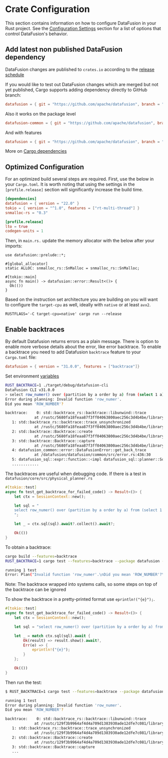 <!---
  Licensed to the Apache Software Foundation (ASF) under one
  or more contributor license agreements.  See the NOTICE file
  distributed with this work for additional information
  regarding copyright ownership.  The ASF licenses this file
  to you under the Apache License, Version 2.0 (the
  "License"); you may not use this file except in compliance
  with the License.  You may obtain a copy of the License at

    http://www.apache.org/licenses/LICENSE-2.0

  Unless required by applicable law or agreed to in writing,
  software distributed under the License is distributed on an
  "AS IS" BASIS, WITHOUT WARRANTIES OR CONDITIONS OF ANY
  KIND, either express or implied.  See the License for the
  specific language governing permissions and limitations
  under the License.
-->

# Crate Configuration

This section contains information on how to configure DataFusion in your Rust
project. See the [Configuration Settings] section for a list of options that
control DataFusion's behavior.

[configuration settings]: configs.md

## Add latest non published DataFusion dependency

DataFusion changes are published to `crates.io` according to the [release schedule](https://github.com/apache/datafusion/blob/main/dev/release/README.md#release-process)

If you would like to test out DataFusion changes which are merged but not yet
published, Cargo supports adding dependency directly to GitHub branch:

```toml
datafusion = { git = "https://github.com/apache/datafusion", branch = "main"}
```

Also it works on the package level

```toml
datafusion-common = { git = "https://github.com/apache/datafusion", branch = "main", package = "datafusion-common"}
```

And with features

```toml
datafusion = { git = "https://github.com/apache/datafusion", branch = "main", default-features = false, features = ["unicode_expressions"] }
```

More on [Cargo dependencies](https://doc.rust-lang.org/cargo/reference/specifying-dependencies.html#specifying-dependencies)

## Optimized Configuration

For an optimized build several steps are required. First, use the below in your `Cargo.toml`. It is
worth noting that using the settings in the `[profile.release]` section will significantly increase the build time.

```toml
[dependencies]
datafusion = { version = "22.0" }
tokio = { version = "^1.0", features = ["rt-multi-thread"] }
snmalloc-rs = "0.3"

[profile.release]
lto = true
codegen-units = 1
```

Then, in `main.rs.` update the memory allocator with the below after your imports:

<!-- Note can't include snmalloc-rs in a runnable example, because it takes over the global allocator -->

```no-run
use datafusion::prelude::*;

#[global_allocator]
static ALLOC: snmalloc_rs::SnMalloc = snmalloc_rs::SnMalloc;

#[tokio::main]
async fn main() -> datafusion::error::Result<()> {
  Ok(())
}
```

Based on the instruction set architecture you are building on you will want to configure the `target-cpu` as well, ideally
with `native` or at least `avx2`.

```shell
RUSTFLAGS='-C target-cpu=native' cargo run --release
```

## Enable backtraces

By default Datafusion returns errors as a plain message. There is option to enable more verbose details about the error,
like error backtrace. To enable a backtrace you need to add Datafusion `backtrace` feature to your `Cargo.toml` file:

```toml
datafusion = { version = "31.0.0", features = ["backtrace"]}
```

Set environment [variables](https://doc.rust-lang.org/std/backtrace/index.html#environment-variables)

```bash
RUST_BACKTRACE=1 ./target/debug/datafusion-cli
DataFusion CLI v31.0.0
> select row_numer() over (partition by a order by a) from (select 1 a);
Error during planning: Invalid function 'row_numer'.
Did you mean 'ROW_NUMBER'?

backtrace:    0: std::backtrace_rs::backtrace::libunwind::trace
             at /rustc/5680fa18feaa87f3ff04063800aec256c3d4b4be/library/std/src/../../backtrace/src/backtrace/libunwind.rs:93:5
   1: std::backtrace_rs::backtrace::trace_unsynchronized
             at /rustc/5680fa18feaa87f3ff04063800aec256c3d4b4be/library/std/src/../../backtrace/src/backtrace/mod.rs:66:5
   2: std::backtrace::Backtrace::create
             at /rustc/5680fa18feaa87f3ff04063800aec256c3d4b4be/library/std/src/backtrace.rs:332:13
   3: std::backtrace::Backtrace::capture
             at /rustc/5680fa18feaa87f3ff04063800aec256c3d4b4be/library/std/src/backtrace.rs:298:9
   4: datafusion_common::error::DataFusionError::get_back_trace
             at /datafusion/datafusion/common/src/error.rs:436:30
   5: datafusion_sql::expr::function::<impl datafusion_sql::planner::SqlToRel<S>>::sql_function_to_expr
   ............
```

The backtraces are useful when debugging code. If there is a test in `datafusion/core/src/physical_planner.rs`

```rust
#[tokio::test]
async fn test_get_backtrace_for_failed_code() -> Result<()> {
    let ctx = SessionContext::new();

    let sql = "
    select row_numer() over (partition by a order by a) from (select 1 a);
    ";

    let _ = ctx.sql(sql).await?.collect().await?;

    Ok(())
}
```

To obtain a backtrace:

```bash
cargo build --features=backtrace
RUST_BACKTRACE=1 cargo test --features=backtrace --package datafusion --lib -- physical_planner::tests::test_get_backtrace_for_failed_code --exact --nocapture

running 1 test
Error: Plan("Invalid function 'row_numer'.\nDid you mean 'ROW_NUMBER'?\n\nbacktrace:    0: std::backtrace_rs::backtrace::libunwind::trace\n             at /rustc/129f3b9964af4d4a709d1383930ade12dfe7c081/library/std/src/../../backtrace/src/backtrace/libunwind.rs:105:5\n   1: std::backtrace_rs::backtrace::trace_unsynchronized\n...
```

Note: The backtrace wrapped into systems calls, so some steps on top of the backtrace can be ignored

To show the backtrace in a pretty-printed format use `eprintln!("{e}");`.

```rust
#[tokio::test]
async fn test_get_backtrace_for_failed_code() -> Result<()> {
    let ctx = SessionContext::new();

    let sql = "select row_numer() over (partition by a order by a) from (select 1 a);";

    let _ = match ctx.sql(sql).await {
        Ok(result) => result.show().await?,
        Err(e) => {
            eprintln!("{e}");
        }
    };

    Ok(())
}
```

Then run the test:

```bash
$ RUST_BACKTRACE=1 cargo test --features=backtrace --package datafusion --lib -- physical_planner::tests::test_get_backtrace_for_failed_code --exact --nocapture

running 1 test
Error during planning: Invalid function 'row_numer'.
Did you mean 'ROW_NUMBER'?

backtrace:    0: std::backtrace_rs::backtrace::libunwind::trace
             at /rustc/129f3b9964af4d4a709d1383930ade12dfe7c081/library/std/src/../../backtrace/src/backtrace/libunwind.rs:105:5
   1: std::backtrace_rs::backtrace::trace_unsynchronized
             at /rustc/129f3b9964af4d4a709d1383930ade12dfe7c081/library/std/src/../../backtrace/src/backtrace/mod.rs:66:5
   2: std::backtrace::Backtrace::create
             at /rustc/129f3b9964af4d4a709d1383930ade12dfe7c081/library/std/src/backtrace.rs:331:13
   3: std::backtrace::Backtrace::capture
   ...
```
